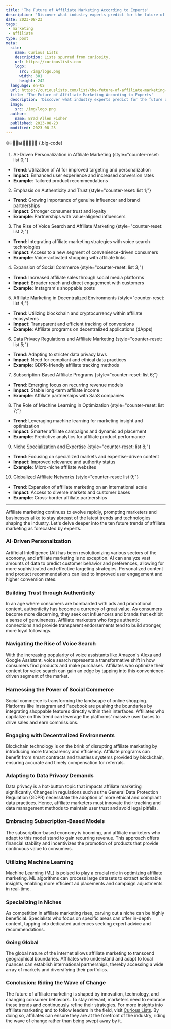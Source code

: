 ```yaml
---
title: 'The Future of Affiliate Marketing According to Experts'
description: 'Discover what industry experts predict for the future of affiliate marketing. Stay informed and satisfy your curious mind with their insightful perspectives.'
date: 2023-08-23
tags:
 - marketing
 - affiliate
type: post
meta:
  site:
    name: Curious Lists
    description: Lists spurred from curiosity.
    url: https://curiouslists.com
    logo:
      src: /img/logo.png
      width: 301
      height: 242
  language: en-US
  url: https://curiouslists.com/list/the-future-of-affiliate-marketing-according-to-experts
  title: 'The Future of Affiliate Marketing According to Experts'
  description: 'Discover what industry experts predict for the future of affiliate marketing. Stay informed and satisfy your curious mind with their insightful perspectives.'
  image:
    src: /img/logo.png
  author:
    name: Brad Allen Fisher
  published: 2023-08-23
  modified: 2023-08-23
---
```



🌐💡🚀💼📊📲🔗🤖🧠📢 {.big-code}

1. AI-Driven Personalization in Affiliate Marketing {style="counter-reset: list 0;"}
  - **Trend**: Utilization of AI for improved targeting and personalization
  - **Impact**: Enhanced user experience and increased conversion rates
  - **Example**: Tailored product recommendations

2. Emphasis on Authenticity and Trust {style="counter-reset: list 1;"}
  - **Trend**: Growing importance of genuine influencer and brand partnerships
  - **Impact**: Stronger consumer trust and loyalty
  - **Example**: Partnerships with value-aligned influencers

3. The Rise of Voice Search and Affiliate Marketing {style="counter-reset: list 2;"}
  - **Trend**: Integrating affiliate marketing strategies with voice search technologies
  - **Impact**: Access to a new segment of convenience-driven consumers
  - **Example**: Voice-activated shopping with affiliate links

4. Expansion of Social Commerce {style="counter-reset: list 3;"}
  - **Trend**: Increased affiliate sales through social media platforms
  - **Impact**: Broader reach and direct engagement with customers
  - **Example**: Instagram's shoppable posts

5. Affiliate Marketing in Decentralized Environments {style="counter-reset: list 4;"}
  - **Trend**: Utilizing blockchain and cryptocurrency within affiliate ecosystems
  - **Impact**: Transparent and efficient tracking of conversions
  - **Example**: Affiliate programs on decentralized applications (dApps)

6. Data Privacy Regulations and Affiliate Marketing {style="counter-reset: list 5;"}
  - **Trend**: Adapting to stricter data privacy laws
  - **Impact**: Need for compliant and ethical data practices
  - **Example**: GDPR-friendly affiliate tracking methods

7. Subscription-Based Affiliate Programs {style="counter-reset: list 6;"}
  - **Trend**: Emerging focus on recurring revenue models
  - **Impact**: Stable long-term affiliate income
  - **Example**: Affiliate partnerships with SaaS companies

8. The Role of Machine Learning in Optimization {style="counter-reset: list 7;"}
  - **Trend**: Leveraging machine learning for marketing insight and optimization
  - **Impact**: Smarter affiliate campaigns and dynamic ad placement
  - **Example**: Predictive analytics for affiliate product performance

9. Niche Specialization and Expertise {style="counter-reset: list 8;"}
  - **Trend**: Focusing on specialized markets and expertise-driven content
  - **Impact**: Improved relevance and authority status
  - **Example**: Micro-niche affiliate websites

10. Globalized Affiliate Networks {style="counter-reset: list 9;"}
  - **Trend**: Expansion of affiliate marketing on an international scale
  - **Impact**: Access to diverse markets and customer bases
  - **Example**: Cross-border affiliate partnerships

---

Affiliate marketing continues to evolve rapidly, prompting marketers and businesses alike to stay abreast of the latest trends and technologies shaping the industry. Let's delve deeper into the ten future trends of affiliate marketing as forecasted by experts.

### AI-Driven Personalization 

Artificial Intelligence (AI) has been revolutionizing various sectors of the economy, and affiliate marketing is no exception. AI can analyze vast amounts of data to predict customer behavior and preferences, allowing for more sophisticated and effective targeting strategies. Personalized content and product recommendations can lead to improved user engagement and higher conversion rates.

### Building Trust through Authenticity 

In an age where consumers are bombarded with ads and promotional content, authenticity has become a currency of great value. As consumers become more discerning, they seek out influencers and brands that exhibit a sense of genuineness. Affiliate marketers who forge authentic connections and provide transparent endorsements tend to build stronger, more loyal followings.

### Navigating the Rise of Voice Search 

With the increasing popularity of voice assistants like Amazon's Alexa and Google Assistant, voice search represents a transformative shift in how consumers find products and make purchases. Affiliates who optimize their content for voice search can gain an edge by tapping into this convenience-driven segment of the market.

### Harnessing the Power of Social Commerce 

Social commerce is transforming the landscape of online shopping. Platforms like Instagram and Facebook are pushing the boundaries by integrating shoppable features directly within their interfaces. Affiliates who capitalize on this trend can leverage the platforms' massive user bases to drive sales and earn commissions.

### Engaging with Decentralized Environments 

Blockchain technology is on the brink of disrupting affiliate marketing by introducing more transparency and efficiency. Affiliate programs can benefit from smart contracts and trustless systems provided by blockchain, ensuring accurate and timely compensation for referrals.

### Adapting to Data Privacy Demands 

Data privacy is a hot-button topic that impacts affiliate marketing significantly. Changes in regulations such as the General Data Protection Regulation (GDPR) necessitate the adoption of more ethical and compliant data practices. Hence, affiliate marketers must innovate their tracking and data management methods to maintain user trust and avoid legal pitfalls.

### Embracing Subscription-Based Models 

The subscription-based economy is booming, and affiliate marketers who adapt to this model stand to gain recurring revenue. This approach offers financial stability and incentivizes the promotion of products that provide continuous value to consumers.

### Utilizing Machine Learning 

Machine Learning (ML) is poised to play a crucial role in optimizing affiliate marketing. ML algorithms can process large datasets to extract actionable insights, enabling more efficient ad placements and campaign adjustments in real-time.

### Specializing in Niches 

As competition in affiliate marketing rises, carving out a niche can be highly beneficial. Specialists who focus on specific areas can offer in-depth content, tapping into dedicated audiences seeking expert advice and recommendations.

### Going Global 

The global nature of the internet allows affiliate marketing to transcend geographical boundaries. Affiliates who understand and adapt to local nuances can establish international partnerships, thereby accessing a wide array of markets and diversifying their portfolios.

### Conclusion: Riding the Wave of Change

The future of affiliate marketing is shaped by innovation, technology, and changing consumer behaviors. To stay relevant, marketers need to embrace these trends and continuously refine their strategies. For more insights into affiliate marketing and to follow leaders in the field, visit [Curious Lists](https://curiouslists.com/list/10-affiliate-marketing-gurus-you-should-follow-in-2024). By doing so, affiliates can ensure they are at the forefront of the industry, riding the wave of change rather than being swept away by it.